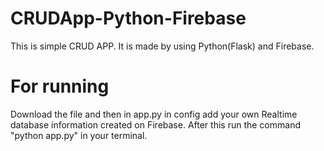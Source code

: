 # CRUDApp-Python-Firebase
This is simple CRUD APP. It is made by using Python(Flask) and Firebase.
# For running
Download the file and then in app.py in config add your own  Realtime database information created on Firebase. After this run the command "python app.py" in your terminal.
